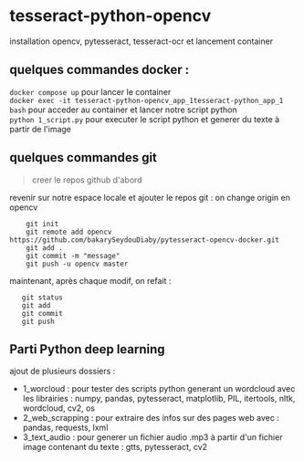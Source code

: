 # tesseract-python-opencv

installation opencv, pytesseract, tesseract-ocr et lancement container 


## quelques commandes docker :
`docker compose up` pour lancer le container \
`docker exec -it tesseract-python-opencv_app_1tesseract-python_app_1 bash` pour acceder au container et lancer notre script python \
`python 1_script.py` pour executer le script python et generer du texte à partir de l'image


## quelques commandes git

> creer le repos github d'abord

revenir sur notre espace locale et ajouter le repos git : on change origin en opencv
```
    git init
    git remote add opencv https://github.com/bakarySeydouDiaby/pytesseract-opencv-docker.git
    git add .
    git commit -m "message"
    git push -u opencv master
```
maintenant, après chaque modif, on refait :
 ```
    git status
    git add
    git commit
    git push
```


## Parti Python deep learning

ajout de plusieurs dossiers :
- 1_worcloud : pour tester des scripts python generant un wordcloud avec les librairies  : numpy, pandas, pytesseract, matplotlib, PIL, itertools, nltk, wordcloud, cv2, os
- 2_web_scrapping : pour extraire des infos sur des pages web avec : pandas, requests, lxml
- 3_text_audio : pour generer un fichier audio .mp3 à partir d'un fichier image contenant du texte : gtts, pytesseract, cv2
